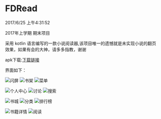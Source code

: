 # FDRead

2017/6/25 上午4:31:52

2017年上学期 期末项目

采用 kotlin 语言编写的一款小说阅读器,该项目唯一的遗憾就是未实现小说的翻页效果，如果有会的大神，请多多指教，谢谢

apk下载:[下载链接](https://github.com/mofada/FDRead/blob/master/apk/FDRead.apk "apk")
 
界面如下：

![闪屏](https://github.com/mofada/FDRead/blob/master/images/splash.png "闪屏")
![书架](https://github.com/mofada/FDRead/blob/master/images/shelf.png "书架")
![菜单](https://github.com/mofada/FDRead/blob/master/images/menu.png "菜单")

![个人中心](https://github.com/mofada/FDRead/blob/master/images/user.png "个人中心")
![讨论](https://github.com/mofada/FDRead/blob/master/images/discuss.png "讨论")
![搜索](https://github.com/mofada/FDRead/blob/master/images/search.png "搜索")

![书城](https://github.com/mofada/FDRead/blob/master/images/store.png "书城")
![分类](https://github.com/mofada/FDRead/blob/master/images/channel.png "分类")
![排行榜](https://github.com/mofada/FDRead/blob/master/images/ranking.png "排行榜")

![书籍详情](https://github.com/mofada/FDRead/blob/master/images/detail.png "书籍详情")
![阅读](https://github.com/mofada/FDRead/blob/master/images/read.png "阅读")

